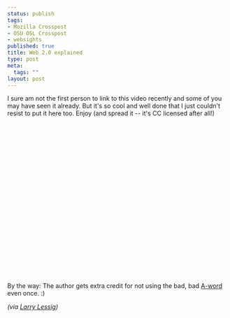 ```yaml
--- 
status: publish
tags: 
- Mozilla Crosspost
- OSU OSL Crosspost
- websights
published: true
title: Web 2.0 explained
type: post
meta: 
  tags: ""
layout: post
---
```

I sure am not the first person to link to this video recently and some of you may have seen it already. But it's so cool and well done that I just couldn't resist to put it here too. Enjoy (and spread it -- it's CC licensed after all!)

<object width="425" height="350"><param name="movie" value="http://www.youtube.com/v/6gmP4nk0EOE"></param><param name="wmode" value="transparent"></param><embed src="http://www.youtube.com/v/6gmP4nk0EOE" type="application/x-shockwave-flash" wmode="transparent" width="425" height="350"></embed></object>

By the way: The author gets extra credit for not using the bad, bad <a href="http://en.wikipedia.org/wiki/Ajax_%28programming%29">A-word</a> even once. :)

<em>(via <a href="http://www.lessig.org/blog/archives/003700.shtml">Larry Lessig</a>)</em>
